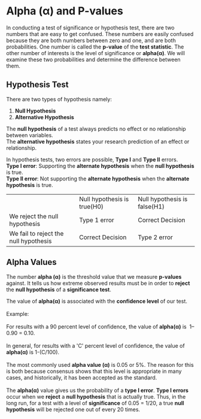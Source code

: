 # **Alpha (α)** and **P-values**
In conducting a test of significance or hypothesis test, there are two numbers that are easy to get confused. These numbers are easily confused because they are both numbers between zero and one, and are both probabilities. One number is called the **p-value** of the **test statistic**. The other number of interests is the level of significance or **alpha(α)**. We will examine these two probabilities and determine the difference between them.

## Hypothesis Test
There are two types of hypothesis namely:
1. **Null Hypothesis**
2. **Alternative Hypothesis**

The **null hypothesis** of a test always predicts no effect or no relationship between variables.<br>
The **alternative hypothesis** states your research prediction of an effect or relationship.

In hypothesis tests, two errors are possible, **Type I** and **Type II** errors.
<br>
**Type I error**: Supporting the **alternate hypothesis** when the **null hypothesis** is true.
<br>
**Type II error**: Not supporting the **alternate hypothesis** when the **alternate hypothesis** is true.

<table>
<tr>
<td> </td>
<td>Null hypothesis is true(H0)</td>
<td>Null hypothesis is false(H1)</td>
</tr>
<tr>
<td>We reject the null hypothesis</td>
<td>Type 1 error</td>
<td>Correct Decision</td>
</tr>
<tr>
<td>We fail to reject the null hypothesis</td>
<td>Correct Decision</td>
<td>Type 2 error</td>
</tr>
</table>

## Alpha Values

The number **alpha (α)** is the threshold value that we measure **p-values** against. It tells us how extreme observed results must be in order to **reject** the **null hypothesis** of a **significance test**.<br>

The value of **alpha(α)** is associated with the **confidence level** of our test.<br><br>
Example: <br><br>
For results with a 90 percent level of confidence, the value of **alpha(α)** is 
1–0.90 = 0.10.<br><br>
In general, for results with a 'C' percent level of confidence, the value of **alpha(α)** is 1-(C/100).<br><br>
The most commonly used **alpha value (α)** is 0.05 or 5%. The reason for this is both because consensus shows that this level is appropriate in many cases, and historically, it has been accepted as the standard.<br><br>
The **alpha(α)** value gives us the probability of a **type I error**. **Type I errors** occur when we **reject** a **null hypothesis** that is actually true. Thus, in the long run, for a test with a level of **significance** of 0.05 = 1/20, a true **null hypothesis** will be rejected one out of every 20 times.